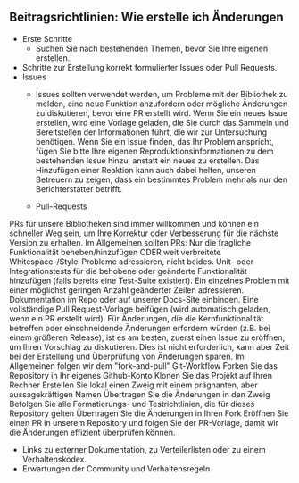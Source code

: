 ## Beitragsrichtlinien: Wie erstelle ich Änderungen

  * Erste Schritte 
    * Suchen Sie nach bestehenden Themen, bevor Sie Ihre eigenen erstellen.
  * Schritte zur Erstellung korrekt formulierter Issues oder Pull Requests. 
   * Issues
      * Issues sollten verwendet werden, um Probleme mit der Bibliothek zu melden, eine neue Funktion anzufordern oder mögliche Änderungen zu diskutieren, bevor eine PR erstellt wird. Wenn Sie ein neues Issue erstellen, wird eine Vorlage geladen, die Sie durch das Sammeln und Bereitstellen der Informationen führt, die wir zur Untersuchung benötigen.
  Wenn Sie ein Issue finden, das Ihr Problem anspricht, fügen Sie bitte Ihre eigenen Reproduktionsinformationen zu dem bestehenden Issue hinzu, anstatt ein neues zu erstellen. Das Hinzufügen einer Reaktion kann auch dabei helfen, unseren Betreuern zu zeigen, dass ein bestimmtes Problem mehr als nur den Berichterstatter betrifft.

     * Pull-Requests

PRs für unsere Bibliotheken sind immer willkommen und können ein schneller Weg sein, um Ihre Korrektur oder Verbesserung für die nächste Version zu erhalten. Im Allgemeinen sollten PRs:
    Nur die fragliche Funktionalität beheben/hinzufügen ODER weit verbreitete Whitespace-/Style-Probleme adressieren, nicht beides. Unit- oder Integrationstests für die behobene oder geänderte Funktionalität hinzufügen (falls bereits eine Test-Suite existiert). Ein einzelnes Problem mit einer möglichst geringen Anzahl geänderter Zeilen adressieren. Dokumentation im Repo oder auf unserer Docs-Site einbinden. Eine vollständige Pull Request-Vorlage beifügen (wird automatisch geladen, wenn ein PR erstellt wird).
  Für Änderungen, die die Kernfunktionalität betreffen oder einschneidende Änderungen erfordern würden (z.B. bei einem größeren Release), ist es am besten, zuerst einen Issue zu eröffnen, um Ihren Vorschlag zu diskutieren. Dies ist nicht erforderlich, kann aber Zeit bei der Erstellung und Überprüfung von Änderungen sparen.
Im Allgemeinen folgen wir dem "fork-and-pull" Git-Workflow
    Forken Sie das Repository in Ihr eigenes Github-Konto Klonen Sie das Projekt auf Ihren Rechner Erstellen Sie lokal einen Zweig mit einem prägnanten, aber aussagekräftigen Namen Übertragen Sie die Änderungen in den Zweig Befolgen Sie alle Formatierungs- und Testrichtlinien, die für dieses Repository gelten Übertragen Sie die Änderungen in Ihren Fork Eröffnen Sie einen PR in unserem Repository und folgen Sie der PR-Vorlage, damit wir die Änderungen effizient überprüfen können.
  * Links zu externer Dokumentation, zu Verteilerlisten oder zu einem Verhaltenskodex.
  * Erwartungen der Community und Verhaltensregeln
